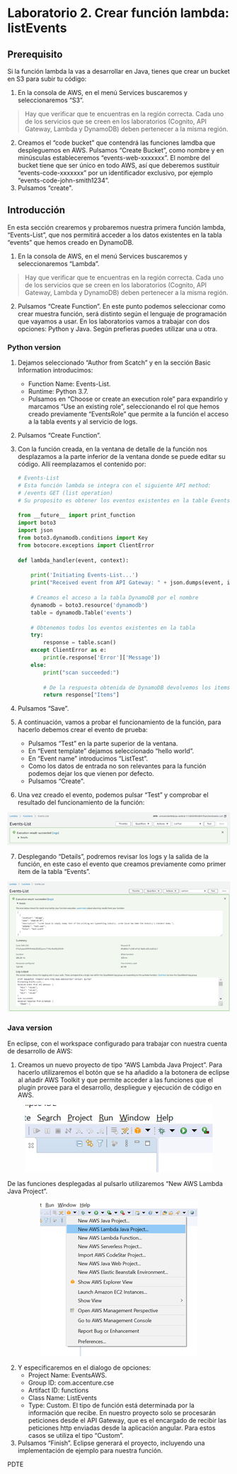 # Laboratorio 2. Crear función lambda: listEvents

## Prerequisito

Si la función lambda la vas a desarrollar en Java, tienes que crear un bucket en S3 para subir tu código:
1.	En la consola de AWS, en el menú Services buscaremos y seleccionaremos “S3”.

> Hay que verificar que te encuentras en la región correcta. Cada uno de los servicios que se creen en los laboratorios (Cognito, API Gateway, Lambda y DynamoDB) deben pertenecer a la misma región.

2.	Creamos el “code bucket” que contendrá las funciones lamdba que despleguemos en AWS. Pulsamos “Create Bucket”, como nombre y en minúsculas estableceremos “events-web-xxxxxxx”. El nombre del bucket tiene que ser único en todo AWS, así que deberemos sustituir “events-code-xxxxxxx” por un identificador exclusivo, por ejemplo “events-code-john-smith1234”.
3.	Pulsamos “create".

## Introducción

En esta sección crearemos y probaremos nuestra primera función lambda, “Events-List”, que nos permitirá acceder a los datos existentes en la tabla “events” que hemos creado en DynamoDB.
1.	En la consola de AWS, en el menú Services buscaremos y seleccionaremos “Lambda”.
> Hay que verificar que te encuentras en la región correcta. Cada uno de los servicios que se creen en los laboratorios (Cognito, API Gateway, Lambda y DynamoDB) deben pertenecer a la misma región.
2.	Pulsamos “Create Function”.
En este punto podemos seleccionar como crear muestra función, será distinto según el lenguaje de programación que vayamos a usar. En los laboratorios vamos a trabajar con dos opciones: Python y Java. Según prefieras puedes utilizar una u otra.

### Python version

1. Dejamos seleccionado “Author from Scatch” y en la sección Basic Information introducimos:
      * Function Name: Events-List.
      * Runtime: Python 3.7.
      * Pulsamos en “Choose or create an execution role” para expandirlo y marcamos “Use an existing role”, seleccionando el rol que hemos creado previamente “EventsRole” que permite a la función el acceso a la tabla events y al servicio de logs.
2. Pulsamos “Create Function”.
3. Con la función creada, en la ventana de detalle de la función nos desplazamos a la parte inferior de la ventana donde se puede editar su código. Allí reemplazamos el contenido por:

    ```python
    # Events-List
    # Esta función lambda se integra con el siguiente API method:
    # /events GET (list operation)
    # Su proposito es obtener los eventos existentes en la table Events

    from __future__ import print_function
    import boto3
    import json
    from boto3.dynamodb.conditions import Key
    from botocore.exceptions import ClientError

    def lambda_handler(event, context):

        print('Initiating Events-List...')
        print("Received event from API Gateway: " + json.dumps(event, indent=2))
        
        # Creamos el acceso a la tabla DynamoDB por el nombre
        dynamodb = boto3.resource('dynamodb')
        table = dynamodb.Table('events')

        # Obtenemos todos los eventos existentes en la tabla
        try:
            response = table.scan()
        except ClientError as e:
            print(e.response['Error']['Message'])
        else:
            print("scan succeeded:")

            # De la respuesta obtenida de DynamoDB devolvemos los items
            return response["Items"]
    ```

4.	Pulsamos “Save”.
5.	A continuación, vamos a probar el funcionamiento de la función, para hacerlo debemos crear el evento de prueba:
      * Pulsamos “Test” en la parte superior de la ventana.
      * En “Event template” dejamos seleccionado “hello world”.
      * En “Event name” introducimos “ListTest”.
      * Como los datos de entrada no son relevantes para la función podemos dejar los que vienen por defecto.
      * Pulsamos “Create".
6. Una vez creado el evento, podemos pulsar “Test” y comprobar el resultado del funcionamiento de la función:

<p align="center">
    <img src="resources/Picture1.png">
</p>
 
7. Desplegando “Details”, podremos revisar los logs y la salida de la función, en este caso el evento que creamos previamente como primer ítem de la tabla “Events”.
    
<p align="center">
    <img src="resources/Picture2.png">
</p>

### Java version
En eclipse, con el workspace configurado para trabajar con nuestra cuenta de desarrollo de AWS:

1. Creamos un nuevo proyecto de tipo “AWS Lambda Java Project”. Para hacerlo utilizaremos el botón que se ha añadido a la botonera de eclipse al añadir AWS Toolkit y que permite acceder a las funciones que el plugin provee para el desarrollo, despliegue y ejecución de código en AWS.  

<p align="center">
    <img src="resources/Picture3.png">
</p>

  De las funciones desplegadas al pulsarlo utilizaremos “New AWS Lambda Java Project”.
 
<p align="center">
    <img src="resources/Picture4.png">
</p>

2. Y especificaremos en el dialogo de opciones:
      * Project Name: EventsAWS.    
      * Group ID: com.accenture.cse
      * Artifact ID: functions
      * Class Name: ListEvents
      * Type: Custom. El tipo de función está determinada por la información que recibe. En nuestro proyecto solo se procesarán peticiones desde el API Gateway, que es el encargado de recibir las peticiones http enviadas desde la aplicación angular. Para estos casos se utiliza el tipo “Custom”.
3. Pulsamos “Finish”. Eclipse generará el proyecto, incluyendo una implementación de ejemplo para nuestra función.

PDTE

